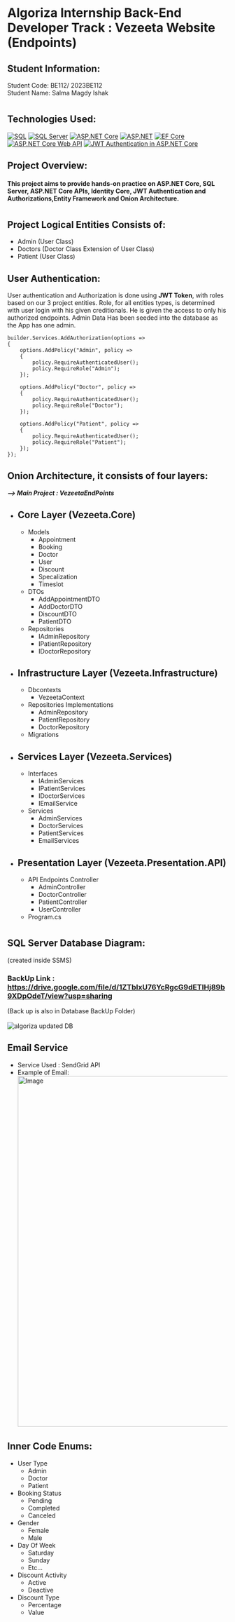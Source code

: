 # Algoriza Internship Back-End Developer Track : Vezeeta Website (Endpoints)
## Student Information:
 Student Code: BE112/ 2023BE112
 <br>
 Student Name: Salma Magdy Ishak
 # 
 ## Technologies Used: 
[![SQL](https://img.shields.io/badge/SQL-Used-orange)](https://www.microsoft.com/en-us/sql-server)
[![SQL Server](https://img.shields.io/badge/SQL%20Server-Used-blue)](https://www.microsoft.com/en-us/sql-server)
[![ASP.NET Core](https://img.shields.io/badge/ASP.NET%20Core-Used-green)](https://dotnet.microsoft.com/apps/aspnet)
[![ASP.NET](https://img.shields.io/badge/ASP.NET-Used-blueviolet)](https://dotnet.microsoft.com/apps/aspnet)
[![EF Core](https://img.shields.io/badge/EF%20Core-Used-success)](https://docs.microsoft.com/en-us/ef/core/)
[![ASP.NET Core Web API](https://img.shields.io/badge/ASP.NET%20Core%20Web%20API-Used-yellow)](https://docs.microsoft.com/en-us/aspnet/core/web-api/)
[![JWT Authentication in ASP.NET Core](https://img.shields.io/badge/JWT%20Authentication-Used-green)](https://jwt.io/introduction/)



 ## Project Overview:
#### This project aims to provide hands-on practice on ASP.NET Core, SQL Server, ASP.NET Core APIs, Identity Core, JWT Authentication and Authorizations,Entity Framework and Onion Architecture.
#
## Project Logical Entities Consists of: 
- Admin (User Class)
- Doctors (Doctor Class Extension of User Class)
- Patient (User Class)
## User Authentication: 
User authentication and Authorization is done using <b>JWT Token</b>, with roles based on our 3 project entities.
Role, for all entities types, is determined with user login with his given creditionals. He is given the access to only his authorized endpoints.
Admin Data Has been seeded into the database as the App has one admin. 
```
builder.Services.AddAuthorization(options =>
{
    options.AddPolicy("Admin", policy =>
    {
        policy.RequireAuthenticatedUser(); 
        policy.RequireRole("Admin"); 
    });

    options.AddPolicy("Doctor", policy =>
    {
        policy.RequireAuthenticatedUser();
        policy.RequireRole("Doctor");
    });

    options.AddPolicy("Patient", policy =>
    {
        policy.RequireAuthenticatedUser();
        policy.RequireRole("Patient");
    });
});
 ```

## Onion Architecture, it consists of four layers:
<b> <i> --> Main Project : VezeetaEndPoints </b> </i>
- Core Layer (Vezeeta.Core)
  --
  - Models
    - Appointment
    - Booking
    - Doctor
    - User
    - Discount
    - Specalization
    - Timeslot
  - DTOs
    - AddAppointmentDTO
    - AddDoctorDTO
    - DiscountDTO
    - PatientDTO
  - Repositories
    - IAdminRepository
    - IPatientRepository
    - IDoctorRepository
  
- Infrastructure Layer (Vezeeta.Infrastructure)
  --
  - Dbcontexts
    - VezeetaContext
  - Repositories Implementations
    - AdminRepository
    - PatientRepository
    - DoctorRepository
  - Migrations
- Services Layer (Vezeeta.Services)
  --
  - Interfaces
    - IAdminServices
    - IPatientServices
    - IDoctorServices
    - IEmailService
  - Services
    - AdminServices
    - DoctorServices
    - PatientServices
    - EmailServices
- Presentation Layer (Vezeeta.Presentation.API)
  --
  - API Endpoints Controller
    - AdminController
    - DoctorController
    - PatientController
    - UserController
  - Program.cs 
#
## SQL Server Database Diagram: 
(created inside SSMS)
### BackUp Link : https://drive.google.com/file/d/1ZTbIxU76YcRgcG9dETIHj89b9XDpOdeT/view?usp=sharing 
  (Back up is also in Database BackUp Folder)
  <br/><br/>
![algoriza updated DB](https://github.com/Salmaishak/algoriza-internship-2023BE112/assets/96662980/91cb8a2a-10f6-4ffd-8783-36aaa43d5a27)
## Email Service 
- Service Used : SendGrid API
- Example of Email: <br>
<img src="https://github.com/Salmaishak/algoriza-internship-BE112/assets/96662980/dc9972b5-64d7-4ce0-bd1b-06a66f75d207" alt="Image" width="800"></img>
## Inner Code Enums: 
- User Type
  - Admin
  - Doctor
  - Patient
- Booking Status
  - Pending
  - Completed
  - Canceled
- Gender
  - Female
  - Male
- Day Of Week
  - Saturday
  - Sunday
  - Etc...
- Discount Activity
  - Active
  - Deactive
- Discount Type
  - Percentage
  - Value

 
